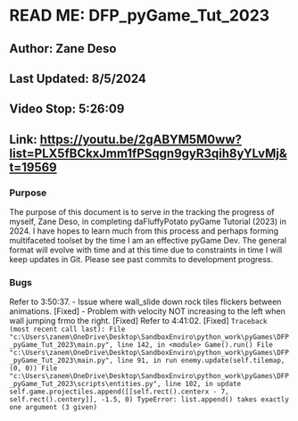 # READ ME: DFP_pyGame_Tut_2023

## Author: Zane Deso

## Last Updated: 8/5/2024

## Video Stop: 5:26:09
## Link: https://youtu.be/2gABYM5M0ww?list=PLX5fBCkxJmm1fPSqgn9gyR3qih8yYLvMj&t=19569

### Purpose
The purpose of this document is to serve in the tracking the progress of myself, Zane Deso, in completing daFluffyPotato pyGame Tutorial (2023) in 2024. I have hopes to learn much from this process and perhaps forming multifaceted toolset by the time I am an effective pyGame Dev. The general format will evolve with time and at this time due to constraints in time I will keep updates in Git. Please see past commits to development progress.

### Bugs

Refer to 3:50:37. 
    - Issue where wall_slide down rock tiles flickers between animations. [Fixed]
    - Problem with velocity NOT increasing to the left when wall jumping frmo the right. [Fixed]
Refer to 4:41:02. [Fixed]
    ``` Traceback (most recent call last):
        File "c:\Users\zanem\OneDrive\Desktop\SandboxEnviro\python_work\pyGames\DFP_pyGame_Tut_2023\main.py", line 142, in <module>
            Game().run()
        File "c:\Users\zanem\OneDrive\Desktop\SandboxEnviro\python_work\pyGames\DFP_pyGame_Tut_2023\main.py", line 91, in run
            enemy.update(self.tilemap, (0, 0))
        File "c:\Users\zanem\OneDrive\Desktop\SandboxEnviro\python_work\pyGames\DFP_pyGame_Tut_2023\scripts\entities.py", line 102, in update
            self.game.projectiles.append([[self.rect().centerx - 7, self.rect().centery]], -1.5, 0)
      TypeError: list.append() takes exactly one argument (3 given)
    ```
